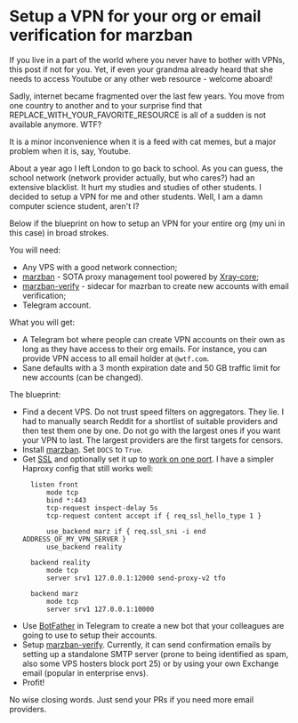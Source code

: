 # Setup a VPN for your org or email verification for marzban

If you live in a part of the world where you never have to bother with VPNs, this post if not for you. Yet, if even your grandma already heard that she needs to access Youtube or any other web resource - welcome aboard!

Sadly, internet became fragmented over the last few years. You move from one country to another and to your surprise find that REPLACE_WITH_YOUR_FAVORITE_RESOURCE is all of a sudden is not available anymore. WTF? 

It is a minor inconvenience when it is a feed with cat memes, but a major problem when it is, say, Youtube.

About a year ago I left London to go back to school. As you can guess, the school network (network provider actually, but who cares?) had an extensive blacklist. It hurt my studies and studies of other students. I decided to setup a VPN for me and other students. Well, I am a damn computer science student, aren't I?

Below if the blueprint on how to setup an VPN for your entire org (my uni in this case) in broad strokes.

You will need:

- Any VPS with a good network connection;
- [marzban](https://github.com/Gozargah/Marzban) - SOTA proxy management tool powered by [Xray-core](https://github.com/XTLS/Xray-core);
- [marzban-verify](https://github.com/aigoncharov/marzban-verify) - sidecar for mazrban to create new accounts with email verification;
- Telegram account.

What you will get:
- A Telegram bot where people can create VPN accounts on their own as long as they have access to their org emails. For instance, you can provide VPN access to all email holder at `@wtf.com`.
- Sane defaults with a 3 month expiration date and 50 GB traffic limit for new accounts (can be changed).

The blueprint:
- Find a decent VPS. Do not trust speed filters on aggregators. They lie. I had to manually search Reddit for a shortlist of suitable providers and then test them one by one. Do not go with the largest ones if you want your VPN to last. The largest providers are the first targets for censors.
- Install [marzban](https://github.com/Gozargah/Marzban?tab=readme-ov-file#installation-guide). Set `DOCS` to `True`.
- Get [SSL](https://gozargah.github.io/marzban/en/examples/marzban-ssl) and optionally set it up to [work on one port](https://gozargah.github.io/marzban/en/examples/all-on-one-port). I have a simpler Haproxy config that still works well:
  ```
    listen front     
	    mode tcp     
	    bind *:443      
	    tcp-request inspect-delay 5s     
	    tcp-request content accept if { req_ssl_hello_type 1 }     
	    
	    use_backend marz if { req.ssl_sni -i end  ADDRESS_OF_MY_VPN_SERVER }
	    use_backend reality 
	    
	backend reality     
		mode tcp     
		server srv1 127.0.0.1:12000 send-proxy-v2 tfo  
		
	backend marz     
		mode tcp     
		server srv1 127.0.0.1:10000
	```
- Use [BotFather](https://core.telegram.org/bots/tutorial#obtain-your-bot-token) in Telegram to create a new bot that your colleagues are going to use to setup their accounts.
- Setup [marzban-verify](https://github.com/aigoncharov/marzban-verify?tab=readme-ov-file#quickstart). Currently, it can send confirmation emails by setting up a standalone SMTP server (prone to being identified as spam, also some VPS hosters block port 25) or by using your own Exchange email (popular in enterprise envs).
- Profit!

No wise closing words. Just send your PRs if you need more email providers.
